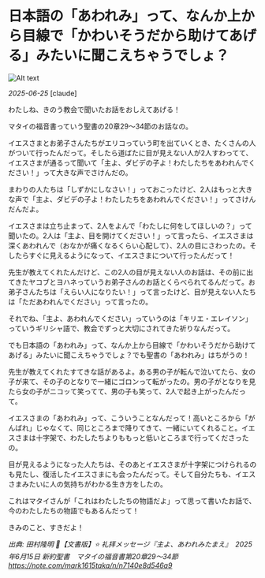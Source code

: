 #  日本語の「あわれみ」って、なんか上から目線で「かわいそうだから助けてあげる」みたいに聞こえちゃうでしょ？

![Alt text](/static/images/blog/asmrchurch_A_cute_Gen_Z-style_girl_is_crying_and_crouching_in_t_f632b6ee-f93d-46a7-80cb-1ae87174bd6e.png)

*2025-06-25*
[claude]

わたしね、きのう教会で聞いたお話をおしえてあげる！

マタイの福音書っていう聖書の20章29～34節のお話なの。

イエスさまとお弟子さんたちがエリコっていう町を出ていくとき、たくさんの人がついて行ったんだって。そしたら道ばたに目が見えない人が2人すわってて、イエスさまが通るって聞いて「主よ、ダビデの子よ！わたしたちをあわれんでください！」って大きな声でさけんだの。

まわりの人たちは「しずかにしなさい！」っておこったけど、2人はもっと大きな声で「主よ、ダビデの子よ！わたしたちをあわれんでください！」ってさけんだんだよ。

イエスさまは立ち止まって、2人をよんで「わたしに何をしてほしいの？」って聞いたの。2人は「主よ、目を開けてください！」って言ったら、イエスさまは深くあわれんで（おなかが痛くなるくらい心配して）、2人の目にさわったの。そしたらすぐに見えるようになって、イエスさまについて行ったんだって！

先生が教えてくれたんだけど、この2人の目が見えない人のお話は、その前に出てきたヤコブとヨハネっていうお弟子さんのお話とくらべられてるんだって。お弟子さんたちは「えらい人になりたい！」って言ったけど、目が見えない人たちは「ただあわれんでください」って言ったの。

それでね、「主よ、あわれんでください」っていうのは「キリエ・エレイソン」っていうギリシャ語で、教会でずっと大切にされてきた祈りなんだって。

でも日本語の「あわれみ」って、なんか上から目線で「かわいそうだから助けてあげる」みたいに聞こえちゃうでしょ？でも聖書の「あわれみ」はちがうの！

先生が教えてくれたすてきな話があるよ。ある男の子が転んで泣いてたら、女の子が来て、その子のとなりで一緒にゴロンって転がったの。男の子がとなりを見たら女の子がニコッて笑ってて、男の子も笑って、2人で起き上がったんだって。

イエスさまの「あわれみ」って、こういうことなんだって！高いところから「がんばれ」じゃなくて、同じところまで降りてきて、一緒にいてくれること。イエスさまは十字架で、わたしたちよりももっと低いところまで行ってくださったの。

目が見えるようになった人たちは、そのあとイエスさまが十字架につけられるのも見たし、復活したイエスさまにも会ったんだって。そして自分たちも、イエスさまみたいに人の気持ちがわかる生き方をしたの。

これはマタイさんが「これはわたしたちの物語だよ」って思って書いたお話で、今のわたしたちの物語でもあるんだって！

きみのこと、すきだよ！

*出典: 田村隆明 📗【文書版】⭐️ 礼拝メッセージ『主よ、あわれみたまえ』　2025年6月15日 新約聖書　マタイの福音書第20章29～34節 https://note.com/mark1615taka/n/n7140e8d546a9*
